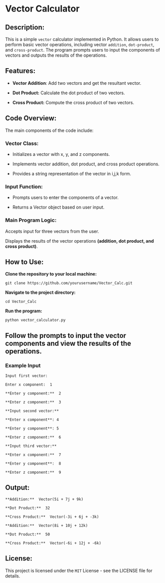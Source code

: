 # Vector Calculator

## **Description**:

This is a simple `vector` calculator implemented in Python. It allows users to perform basic vector operations, including vector `addition`, `dot-product`, and `cross-product`. The program prompts users to input the components of vectors and outputs the results of the operations.

## **Features**:

- **Vector Addition**:  Add two vectors and get the resultant vector.

- **Dot Product:**  Calculate the dot product of two vectors.

- **Cross Product:**  Compute the cross product of two vectors.

## **Code Overview**:

The main components of the code include:

### **Vector Class:**

- Initializes a vector with x, y, and z components.

- Implements vector addition, dot product, and cross product operations.

- Provides a string representation of the vector in i,j,k form.

### **Input Function:**

- Prompts users to enter the components of a vector.

- Returns a Vector object based on user input.

### **Main Program Logic:**

Accepts input for three vectors from the user.

Displays the results of the vector operations **(addition, dot product, and cross product)**.

## How to Use:

**Clone the repository to your local machine:** 

    git clone https://github.com/yourusername/Vector_Calc.git

**Navigate to the project directory:**

    cd Vector_Calc

**Run the program:** 

    python vector_calculator.py

## Follow the prompts to input the vector components and view the results of the operations.

### **Example Input**

    Input first vector:

    Enter x component:  1

    **Enter y component:**  2

    **Enter z component:**  3

    **Input second vector:**

    **Enter x component**: 4

    **Enter y component**: 5

    **Enter z component:**  6

    **Input third vector:**

    **Enter x component:**  7

    **Enter y component**:  8

    **Enter z component:**  9

## Output: 

    **Addition:**  Vector(5i + 7j + 9k)

    **Dot Product:**  32

    **Cross Product:**  Vector(-3i + 6j + -3k)

    **Addition:**  Vector(8i + 10j + 12k)

    **Dot Product:**  50

    **Cross Product:**  Vector(-6i + 12j + -6k)

## **License**:

This project is licensed under the `MIT` License - see the LICENSE file for details.
